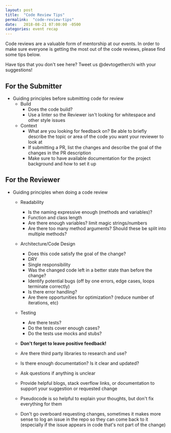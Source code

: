 ```yaml
---
layout: post
title:  "Code Review Tips"
permalink:  "code-review-tips"
date:   2018-08-21 07:00:00 -0500
categories: event recap
---
```


Code reviews are a valuable form of mentorship at our events. In order to make sure everyone is getting the most out of the code reviews, please find some tips below.

Have tips that you don't see here? Tweet us @devtogetherchi with your suggestions!


## For the Submitter
- Guiding principles before submitting code for review
  - Build
    - Does the code build?
    - Use a linter so the Reviewer isn't looking for whitespace and other style issues
  - Context
    - What are you looking for feedback on? Be able to briefly describe the topic or area of the code you want your reviewer to look at
    - If submitting a PR, list the changes and describe the goal of the changes in the PR description
    - Make sure to have available documentation for the project background and how to set it up

## For the Reviewer
- Guiding principles when doing a code review
  - Readability
    - Is the naming expressive enough (methods and variables)?
    - Function and class length
    - Are there enough variables? limit magic strings/numbers
    - Are there too many method arguments? Should these be split into multiple methods?
  - Architecture/Code Design
    - Does this code satisfy the goal of the change?
    - DRY
    - Single responsibility
    - Was the changed code left in a better state than before the change?
    - Identify potential bugs (off by one errors, edge cases, loops terminate correctly)
    - Is there error handling?
    - Are there opportunities for optimization? (reduce number of iterations, etc)
  - Testing
    - Are there tests?
    - Do the tests cover enough cases?
    - Do the tests use mocks and stubs?
  - **Don't forget to leave positive feedback!** 
  - Are there third party libraries to research and use?
  - Is there enough documentation? Is it clear and updated?
  - Ask questions if anything is unclear
  - Provide helpful blogs, stack overflow links, or documentation to support your suggestion or requested change

  - Pseudocode is so helpful to explain your thoughts, but don't fix everything for them
  - Don't go overboard requesting changes, sometimes it makes more sense to log an issue in the repo so they can come back to it (especially if the issue appears in code that's not part of the change)

